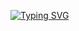 [![Typing SVG](https://readme-typing-svg.herokuapp.com?color=%23000000&lines=47hx1-53r+-+ADMIN!..;HIJACKER!;This+tool+only+for+educational+purposes!;Dont+use+illegally!...;coded+by+47hx1-53r+%3A)](https://git.io/typing-svg)
